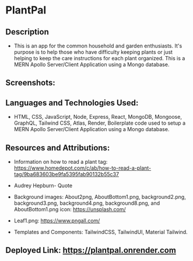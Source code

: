 # PlantPal

## Description
* This is an app for the common household and garden enthusiasts. It's purpose is to help those who have difficulty keeping plants or just helping to keep the care instructions for each plant organized. This is a MERN Apollo Server/Client Application using a Mongo database.

## Screenshots:


## Languages and Technologies Used:
* HTML, CSS, JavaScript, Node, Express, React, MongoDB, Mongoose, GraphQL, Tailwind CSS, Atlas, Render, Boilerplate code used to setup a MERN Apollo Server/Client Application using a Mongo database.

## Resources and Attributions: 
* Information on how to read a plant tag:  https://www.homedepot.com/c/ab/how-to-read-a-plant-tag/9ba683603be9fa5395fab90132b55c37 

* Audrey Hepburn- Quote 

* Background images: About2png, AboutBottom1.png, background2.png, background3.png, background4.png, background8.png, and AboutBottom1.png icon: https://unsplash.com/

* Leaf1.png: https://www.pngall.com/

* Templates and Components: TailwindCSS, TailwindUI, Material Tailwind.


## Deployed Link: https://plantpal.onrender.com
